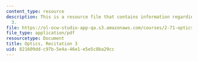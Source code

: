```yaml
---
content_type: resource
description: This is a resource file that contains information regarding recitation
  3.
file: https://ol-ocw-studio-app-qa.s3.amazonaws.com/courses/2-71-optics-spring-2014/821609ddc97b5e4a46e1e5e5c8ba29cc_MIT2_71S14_Rec3.pdf
file_type: application/pdf
resourcetype: Document
title: Optics, Recitation 3
uid: 821609dd-c97b-5e4a-46e1-e5e5c8ba29cc
---
```


